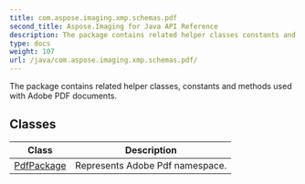 ```yaml
---
title: com.aspose.imaging.xmp.schemas.pdf
second_title: Aspose.Imaging for Java API Reference
description: The package contains related helper classes constants and methods used with Adobe PDF documents.
type: docs
weight: 107
url: /java/com.aspose.imaging.xmp.schemas.pdf/
---
```


The package contains related helper classes, constants and methods used with Adobe PDF documents.


## Classes

| Class | Description |
| --- | --- |
| [PdfPackage](../com.aspose.imaging.xmp.schemas.pdf/pdfpackage) | Represents Adobe Pdf namespace. |
